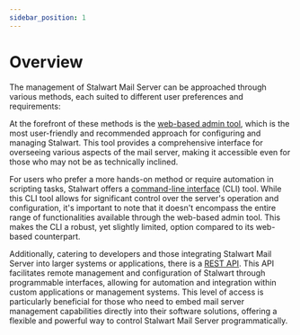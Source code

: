 ```yaml
---
sidebar_position: 1
---
```


# Overview

The management of Stalwart Mail Server can be approached through various methods, each suited to different user preferences and requirements:

At the forefront of these methods is the [web-based admin tool](/docs/management/webadmin/overview), which is the most user-friendly and recommended approach for configuring and managing Stalwart. This tool provides a comprehensive interface for overseeing various aspects of the mail server, making it accessible even for those who may not be as technically inclined.

For users who prefer a more hands-on method or require automation in scripting tasks, Stalwart offers a [command-line interface](/docs/management/cli/overview) (CLI) tool. While this CLI tool allows for significant control over the server's operation and configuration, it's important to note that it doesn't encompass the entire range of functionalities available through the web-based admin tool. This makes the CLI a robust, yet slightly limited, option compared to its web-based counterpart.

Additionally, catering to developers and those integrating Stalwart Mail Server into larger systems or applications, there is a [REST API](/docs/management/api/overview). This API facilitates remote management and configuration of Stalwart through programmable interfaces, allowing for automation and integration within custom applications or management systems. This level of access is particularly beneficial for those who need to embed mail server management capabilities directly into their software solutions, offering a flexible and powerful way to control Stalwart Mail Server programmatically.

